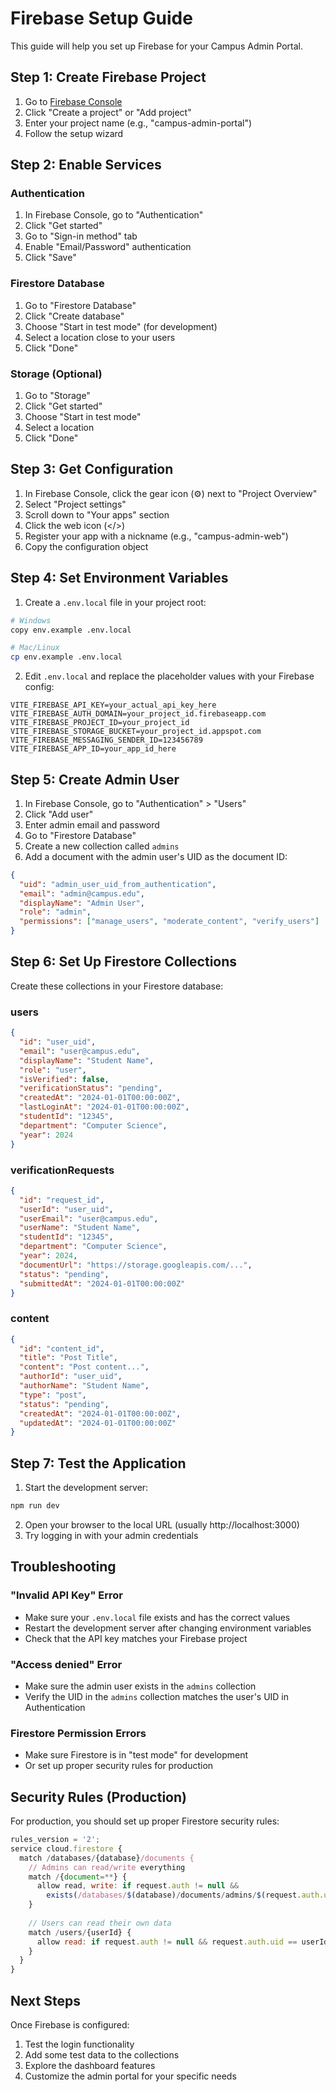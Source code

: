 # Firebase Setup Guide

This guide will help you set up Firebase for your Campus Admin Portal.

## Step 1: Create Firebase Project

1. Go to [Firebase Console](https://console.firebase.google.com/)
2. Click "Create a project" or "Add project"
3. Enter your project name (e.g., "campus-admin-portal")
4. Follow the setup wizard

## Step 2: Enable Services

### Authentication
1. In Firebase Console, go to "Authentication"
2. Click "Get started"
3. Go to "Sign-in method" tab
4. Enable "Email/Password" authentication
5. Click "Save"

### Firestore Database
1. Go to "Firestore Database"
2. Click "Create database"
3. Choose "Start in test mode" (for development)
4. Select a location close to your users
5. Click "Done"

### Storage (Optional)
1. Go to "Storage"
2. Click "Get started"
3. Choose "Start in test mode"
4. Select a location
5. Click "Done"

## Step 3: Get Configuration

1. In Firebase Console, click the gear icon (⚙️) next to "Project Overview"
2. Select "Project settings"
3. Scroll down to "Your apps" section
4. Click the web icon (</>)
5. Register your app with a nickname (e.g., "campus-admin-web")
6. Copy the configuration object

## Step 4: Set Environment Variables

1. Create a `.env.local` file in your project root:
```bash
# Windows
copy env.example .env.local

# Mac/Linux
cp env.example .env.local
```

2. Edit `.env.local` and replace the placeholder values with your Firebase config:
```env
VITE_FIREBASE_API_KEY=your_actual_api_key_here
VITE_FIREBASE_AUTH_DOMAIN=your_project_id.firebaseapp.com
VITE_FIREBASE_PROJECT_ID=your_project_id
VITE_FIREBASE_STORAGE_BUCKET=your_project_id.appspot.com
VITE_FIREBASE_MESSAGING_SENDER_ID=123456789
VITE_FIREBASE_APP_ID=your_app_id_here
```

## Step 5: Create Admin User

1. In Firebase Console, go to "Authentication" > "Users"
2. Click "Add user"
3. Enter admin email and password
4. Go to "Firestore Database"
5. Create a new collection called `admins`
6. Add a document with the admin user's UID as the document ID:
```json
{
  "uid": "admin_user_uid_from_authentication",
  "email": "admin@campus.edu",
  "displayName": "Admin User",
  "role": "admin",
  "permissions": ["manage_users", "moderate_content", "verify_users"]
}
```

## Step 6: Set Up Firestore Collections

Create these collections in your Firestore database:

### users
```json
{
  "id": "user_uid",
  "email": "user@campus.edu",
  "displayName": "Student Name",
  "role": "user",
  "isVerified": false,
  "verificationStatus": "pending",
  "createdAt": "2024-01-01T00:00:00Z",
  "lastLoginAt": "2024-01-01T00:00:00Z",
  "studentId": "12345",
  "department": "Computer Science",
  "year": 2024
}
```

### verificationRequests
```json
{
  "id": "request_id",
  "userId": "user_uid",
  "userEmail": "user@campus.edu",
  "userName": "Student Name",
  "studentId": "12345",
  "department": "Computer Science",
  "year": 2024,
  "documentUrl": "https://storage.googleapis.com/...",
  "status": "pending",
  "submittedAt": "2024-01-01T00:00:00Z"
}
```

### content
```json
{
  "id": "content_id",
  "title": "Post Title",
  "content": "Post content...",
  "authorId": "user_uid",
  "authorName": "Student Name",
  "type": "post",
  "status": "pending",
  "createdAt": "2024-01-01T00:00:00Z",
  "updatedAt": "2024-01-01T00:00:00Z"
}
```

## Step 7: Test the Application

1. Start the development server:
```bash
npm run dev
```

2. Open your browser to the local URL (usually http://localhost:3000)
3. Try logging in with your admin credentials

## Troubleshooting

### "Invalid API Key" Error
- Make sure your `.env.local` file exists and has the correct values
- Restart the development server after changing environment variables
- Check that the API key matches your Firebase project

### "Access denied" Error
- Make sure the admin user exists in the `admins` collection
- Verify the UID in the `admins` collection matches the user's UID in Authentication

### Firestore Permission Errors
- Make sure Firestore is in "test mode" for development
- Or set up proper security rules for production

## Security Rules (Production)

For production, you should set up proper Firestore security rules:

```javascript
rules_version = '2';
service cloud.firestore {
  match /databases/{database}/documents {
    // Admins can read/write everything
    match /{document=**} {
      allow read, write: if request.auth != null && 
        exists(/databases/$(database)/documents/admins/$(request.auth.uid));
    }
    
    // Users can read their own data
    match /users/{userId} {
      allow read: if request.auth != null && request.auth.uid == userId;
    }
  }
}
```

## Next Steps

Once Firebase is configured:
1. Test the login functionality
2. Add some test data to the collections
3. Explore the dashboard features
4. Customize the admin portal for your specific needs 